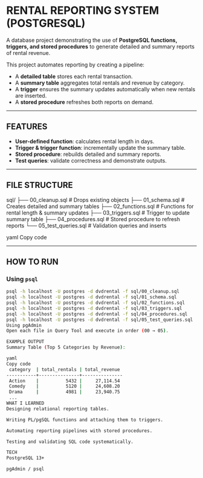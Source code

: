 # RENTAL REPORTING SYSTEM (POSTGRESQL)

A database project demonstrating the use of **PostgreSQL functions, triggers, and stored procedures** to generate detailed and summary reports of rental revenue.  

This project automates reporting by creating a pipeline:  
- A **detailed table** stores each rental transaction.  
- A **summary table** aggregates total rentals and revenue by category.  
- A **trigger** ensures the summary updates automatically when new rentals are inserted.  
- A **stored procedure** refreshes both reports on demand.  

---

## FEATURES
- **User-defined function**: calculates rental length in days.  
- **Trigger & trigger function**: incrementally update the summary table.  
- **Stored procedure**: rebuilds detailed and summary reports.  
- **Test queries**: validate correctness and demonstrate outputs.  

---

## FILE STRUCTURE
sql/
├── 00_cleanup.sql # Drops existing objects
├── 01_schema.sql # Creates detailed and summary tables
├── 02_functions.sql # Functions for rental length & summary updates
├── 03_triggers.sql # Trigger to update summary table
├── 04_procedures.sql # Stored procedure to refresh reports
└── 05_test_queries.sql # Validation queries and inserts

yaml
Copy code

---

## HOW TO RUN

### Using `psql`
```bash
psql -h localhost -U postgres -d dvdrental -f sql/00_cleanup.sql
psql -h localhost -U postgres -d dvdrental -f sql/01_schema.sql
psql -h localhost -U postgres -d dvdrental -f sql/02_functions.sql
psql -h localhost -U postgres -d dvdrental -f sql/03_triggers.sql
psql -h localhost -U postgres -d dvdrental -f sql/04_procedures.sql
psql -h localhost -U postgres -d dvdrental -f sql/05_test_queries.sql
Using pgAdmin
Open each file in Query Tool and execute in order (00 → 05).

EXAMPLE OUTPUT
Summary Table (Top 5 Categories by Revenue):

yaml
Copy code
 category  | total_rentals | total_revenue
-----------+---------------+---------------
 Action    |          5432 |     27,114.54
 Comedy    |          5120 |     24,608.20
 Drama     |          4981 |     23,940.75
 ...
WHAT I LEARNED
Designing relational reporting tables.

Writing PL/pgSQL functions and attaching them to triggers.

Automating reporting pipelines with stored procedures.

Testing and validating SQL code systematically.

TECH
PostgreSQL 13+

pgAdmin / psql
